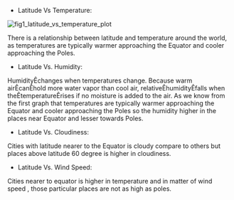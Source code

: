 * Latitude Vs Temperature:

![fig1_latitude_vs_temperature_plot](https://user-images.githubusercontent.com/41707119/46521837-dae14200-c84e-11e8-87c3-9eef70ab0576.png)



There is a relationship between latitude and temperature around the world, as temperatures are typically warmer approaching the Equator and cooler approaching the Poles.


* Latitude Vs. Humidity:



HumidityÊchanges when temperatures change. Because warm airÊcanÊhold more water vapor than cool air, relativeÊhumidityÊfalls when theÊtemperatureÊrises if no moisture is added to the air. As we know from the first graph that temperatures are typically warmer approaching the Equator and cooler approaching the Poles so the humidity higher in the places near Equator and lesser towards Poles.
* Latitude Vs. Cloudiness:



Cities with latitude nearer to the Equator is cloudy compare to others but places above latitude 60 degree is higher in cloudiness.




* Latitude Vs. Wind Speed:



Cities nearer to equator is higher in temperature and in matter of wind speed , those particular places are not as high as poles.














